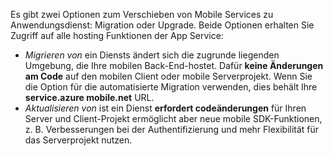 Es gibt zwei Optionen zum Verschieben von Mobile Services zu Anwendungsdienst: Migration oder Upgrade. Beide Optionen erhalten Sie Zugriff auf alle hosting Funktionen der App Service:

* *Migrieren von* ein Diensts ändert sich die zugrunde liegenden Umgebung, die Ihre mobilen Back-End-hostet. Dafür **keine Änderungen am Code** auf den mobilen Client oder mobile Serverprojekt. Wenn Sie die Option für die automatisierte Migration verwenden, dies behält Ihre **service.azure mobile.net** URL. 
* *Aktualisieren von* ist ein Dienst **erfordert codeänderungen** für Ihren Server und Client-Projekt ermöglicht aber neue mobile SDK-Funktionen, z. B. Verbesserungen bei der Authentifizierung und mehr Flexibilität für das Serverprojekt nutzen. 

